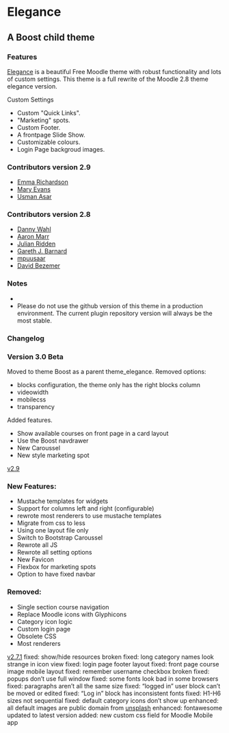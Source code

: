 # Elegance

## A Boost child theme

### Features

[Elegance](https://moodle.org/plugins/view.php?plugin=theme_elegance) is a beautiful Free Moodle theme with robust functionality and lots of custom settings. This theme is a full rewrite of the Moodle 2.8 theme elegance version.

Custom Settings
* Custom "Quick Links".
* "Marketing" spots.
* Custom Footer.
* A frontpage Slide Show.
* Customizable colours.
* Login Page backgroud images.

### Contributors version 2.9

*   [Emma Richardson](https://www.linkedin.com/in/edconsulting)
*   [Mary Evans](https://moodle.org/user/profile.php?id=713800)
*   [Usman Asar](https://moodle.org/user/profile.php?id=1183102)

### Contributors version 2.8

*   [Danny Wahl](http://www.iyware.com)
*   [Aaron Marr](https://github.com/aaronmarruk)
*   [Julian Ridden](http://moodleman.net/)
*   [Gareth J. Barnard](http://about.me/gjbarnard)
*   [mpuusaar](https://github.com/mpuusaar)
*   [David Bezemer](http://www.davidbezemer.nl)

### Notes
*
* Please do not use the github version of this theme in a production environment.  The current plugin repository version will always be the most stable.

### Changelog

### Version 3.0 Beta

Moved to theme Boost as a parent theme_elegance.
Removed options:

* blocks configuration, the theme only has the right blocks column
* videowidth
* mobilecss
* transparency

Added features.

* Show available courses on front page in a card layout
* Use the Boost navdrawer
* New Caroussel
* New style marketing spot

[v2.9](https://github.com/bmbrands/moodle-theme_elegance)

### New Features:

* Mustache templates for widgets
* Support for columns left and right (configurable)
* rewrote most renderers to use mustache templates
* Migrate from css to less
* Using one layout file only
* Switch to Bootstrap Caroussel
* Rewrote all JS
* Rewrote all setting options
* New Favicon
* Flexbox for marketing spots
* Option to have fixed navbar

### Removed:

* Single section course navigation
* Replace Moodle icons with Glyphicons
* Category icon logic
* Custom login page
* Obsolete CSS
* Most renderers


[v2.7.1](https://github.com/thedannywahl/moodle-theme_elegance/issues?q=milestone%3Av2.7.1+is%3Aclosed)
fixed: show/hide resources broken
fixed: long category names look strange in icon view
fixed: login page footer layout
fixed: front page course image mobile layout
fixed: remember username checkbox broken
fixed: popups don’t use full window
fixed: some fonts look bad in some browsers
fixed: paragraphs aren’t all the same size
fixed: “logged in” user block can’t be moved or edited
fixed: “Log in” block has inconsistent fonts
fixed: H1-H6 sizes not sequential
fixed: default category icons don’t show up
enhanced: all default images are public domain from [unsplash](http://unsplash.com)
enhanced: fontawesome updated to latest version
added: new custom css field for Moodle Mobile app

